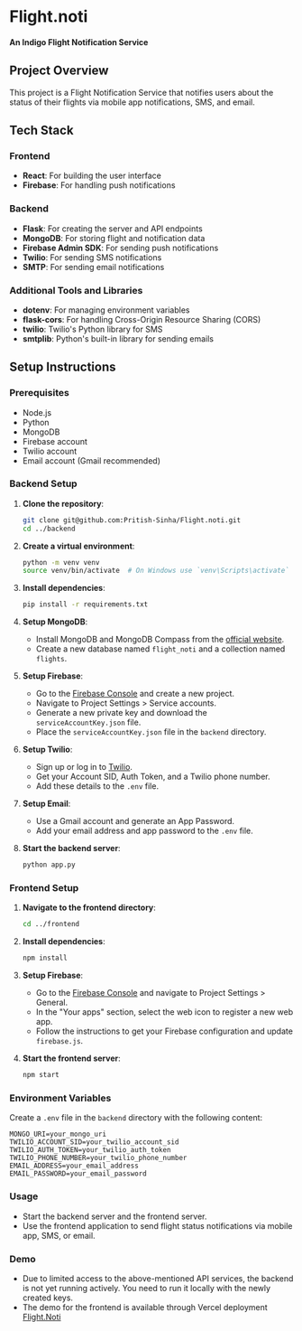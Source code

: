 # Flight.noti
#### An Indigo Flight Notification Service

## Project Overview
This project is a Flight Notification Service that notifies users about the status of their flights via mobile app notifications, SMS, and email. 

## Tech Stack

### Frontend
- **React**: For building the user interface
- **Firebase**: For handling push notifications

### Backend
- **Flask**: For creating the server and API endpoints
- **MongoDB**: For storing flight and notification data
- **Firebase Admin SDK**: For sending push notifications
- **Twilio**: For sending SMS notifications
- **SMTP**: For sending email notifications

### Additional Tools and Libraries
- **dotenv**: For managing environment variables
- **flask-cors**: For handling Cross-Origin Resource Sharing (CORS)
- **twilio**: Twilio's Python library for SMS
- **smtplib**: Python's built-in library for sending emails

## Setup Instructions

### Prerequisites
- Node.js
- Python
- MongoDB
- Firebase account
- Twilio account
- Email account (Gmail recommended)

### Backend Setup

1. **Clone the repository**:
    ```bash
    git clone git@github.com:Pritish-Sinha/Flight.noti.git
    cd ../backend
    ```

2. **Create a virtual environment**:
    ```bash
    python -m venv venv
    source venv/bin/activate  # On Windows use `venv\Scripts\activate`
    ```

3. **Install dependencies**:
    ```bash
    pip install -r requirements.txt
    ```

4. **Setup MongoDB**:
    - Install MongoDB and MongoDB Compass from the [official website](https://www.mongodb.com/try/download/community).
    - Create a new database named `flight_noti` and a collection named `flights`.

5. **Setup Firebase**:
    - Go to the [Firebase Console](https://console.firebase.google.com/) and create a new project.
    - Navigate to Project Settings > Service accounts.
    - Generate a new private key and download the `serviceAccountKey.json` file.
    - Place the `serviceAccountKey.json` file in the `backend` directory.

6. **Setup Twilio**:
    - Sign up or log in to [Twilio](https://www.twilio.com/).
    - Get your Account SID, Auth Token, and a Twilio phone number.
    - Add these details to the `.env` file.

7. **Setup Email**:
    - Use a Gmail account and generate an App Password.
    - Add your email address and app password to the `.env` file.

8. **Start the backend server**:
    ```bash
    python app.py
    ```

### Frontend Setup

1. **Navigate to the frontend directory**:
    ```bash
    cd ../frontend
    ```

2. **Install dependencies**:
    ```bash
    npm install
    ```

3. **Setup Firebase**:
    - Go to the [Firebase Console](https://console.firebase.google.com/) and navigate to Project Settings > General.
    - In the "Your apps" section, select the web icon to register a new web app.
    - Follow the instructions to get your Firebase configuration and update `firebase.js`.

4. **Start the frontend server**:
    ```bash
    npm start
    ```

### Environment Variables
Create a `.env` file in the `backend` directory with the following content:

```plaintext
MONGO_URI=your_mongo_uri
TWILIO_ACCOUNT_SID=your_twilio_account_sid
TWILIO_AUTH_TOKEN=your_twilio_auth_token
TWILIO_PHONE_NUMBER=your_twilio_phone_number
EMAIL_ADDRESS=your_email_address
EMAIL_PASSWORD=your_email_password
```

### Usage

   - Start the backend server and the frontend server.
   - Use the frontend application to send flight status notifications via mobile app, SMS, or email.

### Demo
- Due to limited access to the above-mentioned API services, the backend is not yet running actively. You need to run it locally with the newly created keys. 
- The demo for the frontend is available through Vercel deployment [Flight.Noti](https://flight-noti.vercel.app/)

